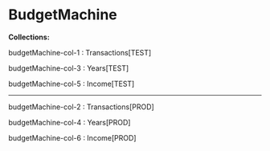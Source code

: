 # BudgetMachine

**Collections:**

budgetMachine-col-1 : Transactions[TEST]

budgetMachine-col-3 : Years[TEST]

budgetMachine-col-5 : Income[TEST]
___
budgetMachine-col-2 : Transactions[PROD]

budgetMachine-col-4 : Years[PROD]

budgetMachine-col-6 : Income[PROD]